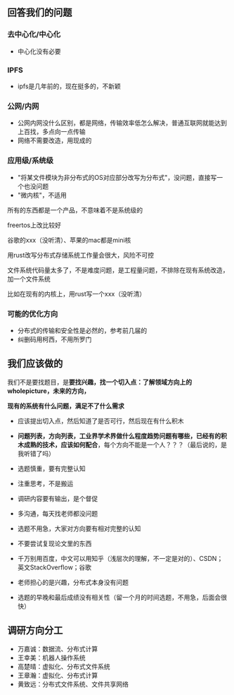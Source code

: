 ## 回答我们的问题

### 去中心化/中心化

- 中心化没有必要

### IPFS

- ipfs是几年前的，现在挺多的，不新颖

### 公网/内网

- 公网内网没什么区别，都是网络，传输效率低怎么解决，普通互联网就能达到上百找，多点向一点传输
- 网络不需要改造，用现成的

### 应用级/系统级

- "将某文件模块为非分布式的OS对应部分改写为分布式"，没问题，直接写一个也没问题
- "微内核"，不适用



所有的东西都是一个产品，不意味着不是系统级的

freertos上改比较好

谷歌的xxx（没听清）、苹果的mac都是mini核

用rust改写分布式存储系统工作量会很大，风险不可控

文件系统代码量太多了，不是难度问题，是工程量问题，不排除在现有系统改造，加一个文件系统

比如在现有的内核上，用rust写一个xxx（没听清）

### 可能的优化方向

- 分布式的传输和安全性是必然的，参考前几届的
- 纠删码用柯西，不用所罗门

## 我们应该做的

我们不是要找题目，是**要找兴趣，找一个切入点：了解领域方向上的wholepicture，未来的方向，**

**现有的系统有什么问题，满足不了什么需求**

- 应该提出切入点，然后知道了是否可行，然后现在有什么积木
- **问题列表，方向列表，工业界学术界做什么程度趋势问题有哪些，已经有的积木成熟的技术，应该如何配合**，每个方向不能是一个人？？？（最后说的，是我听错了吗）
- 选题慎重，要有完整认知

- 注重思考，不是搬运
- 调研内容要有输出，是个督促
- 多沟通，每天找老师都没问题
- 选题不用急，大家对方向要有相对完整的认知
- 不要尝试复现论文里的东西
- 千万别用百度，中文可以用知乎（浅层次的理解，不一定是对的）、CSDN；英文StackOverflow；谷歌
- 老师担心的是兴趣，分布式本身没有问题
- 选题的早晚和最后成绩没有相关性（留一个月的时间选题，不用急，后面会很快）

## 调研方向分工
* 万嘉诚：数据流、分布式计算
* 王幸美：机器人操作系统
* 高楚晴：虚拟化、分布式文件系统
* 王章瀚：虚拟化、分布式计算
* 黄致远：分布式文件系统、文件共享网络
